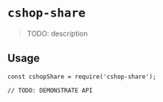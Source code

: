 # `cshop-share`

> TODO: description

## Usage

```
const cshopShare = require('cshop-share');

// TODO: DEMONSTRATE API
```
